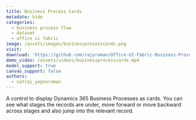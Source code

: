 ```yaml
---
title: Business Process Cards
metadate: hide
categories:
  - business process flow
  - dataset
  - office ui fabric
image: /assets/images/businessprocesscards.png
visit: 
download: 'https://github.com/rajyraman/Office-UI-Fabric-Business-Process'
demo_video: /assets/videos/businessprocesscards.mp4
model_support: true
canvas_support: false
authors:
  - natraj_yegnaraman
---
```


A control to display Dynamics 365 Business Processes as cards. You can see what stages the records are under, move forward or move backward across stages and also jump into the relevant record.
